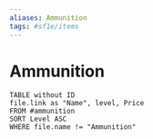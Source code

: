 ```yaml
---
aliases: Ammunition
tags: #sf1e/items
---
```


# Ammunition

``` dataview
TABLE without ID
file.link as "Name", level, Price
FROM #ammunition 
SORT Level ASC
WHERE file.name != "Ammunition"
```
